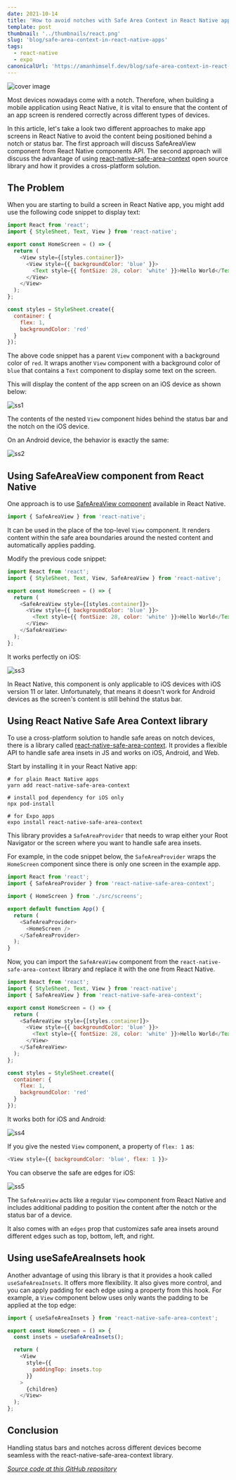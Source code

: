 ```yaml
---
date: 2021-10-14
title: 'How to avoid notches with Safe Area Context in React Native apps'
template: post
thumbnail: '../thumbnails/react.png'
slug: 'blog/safe-area-context-in-react-native-apps'
tags:
  - react-native
  - expo
canonicalUrl: 'https://amanhimself.dev/blog/safe-area-context-in-react-native-apps/'
---
```


![cover image](https://i.imgur.com/23BqZzO.png)

Most devices nowadays come with a notch. Therefore, when building a mobile application using React Native, it is vital to ensure that the content of an app screen is rendered correctly across different types of devices.

In this article, let's take a look two different approaches to make app screens in React Native to avoid the content being positioned behind a notch or status bar. The first approach will discuss SafeAreaView component from React Native components API. The second approach will discuss the advantage of using [react-native-safe-area-context](https://amanhimself.dev/blog/safe-area-context-in-react-native-apps/) open source library and how it provides a cross-platform solution.

## The Problem

When you are starting to build a screen in React Native app, you might add use the following code snippet to display text:

```js
import React from 'react';
import { StyleSheet, Text, View } from 'react-native';

export const HomeScreen = () => {
  return (
    <View style={[styles.container]}>
      <View style={{ backgroundColor: 'blue' }}>
        <Text style={{ fontSize: 28, color: 'white' }}>Hello World</Text>
      </View>
    </View>
  );
};

const styles = StyleSheet.create({
  container: {
    flex: 1,
    backgroundColor: 'red'
  }
});
```

The above code snippet has a parent `View` component with a background color of `red`. It wraps another `View` component with a background color of `blue` that contains a `Text` component to display some text on the screen.

This will display the content of the app screen on an iOS device as shown below:

![ss1](https://i.imgur.com/Qfizjpr.png)

The contents of the nested `View` component hides behind the status bar and the notch on the iOS device.

On an Android device, the behavior is exactly the same:

![ss2](https://i.imgur.com/RY1tEfz.png)

## Using SafeAreaView component from React Native

One approach is to use [SafeAreaView component](https://reactnative.dev/docs/safeareaview) available in React Native.

```js
import { SafeAreaView } from 'react-native';
```

It can be used in the place of the top-level `View` component. It renders content within the safe area boundaries around the nested content and automatically applies padding.

Modify the previous code snippet:

```js
import React from 'react';
import { StyleSheet, Text, View, SafeAreaView } from 'react-native';

export const HomeScreen = () => {
  return (
    <SafeAreaView style={[styles.container]}>
      <View style={{ backgroundColor: 'blue' }}>
        <Text style={{ fontSize: 28, color: 'white' }}>Hello World</Text>
      </View>
    </SafeAreaView>
  );
};
```

It works perfectly on iOS:

![ss3](https://i.imgur.com/Mve0Nhu.png)

In React Native, this component is only applicable to iOS devices with iOS version 11 or later. Unfortunately, that means it doesn't work for Android devices as the screen's content is still behind the status bar.

## Using React Native Safe Area Context library

To use a cross-platform solution to handle safe areas on notch devices, there is a library called [react-native-safe-area-context](https://github.com/th3rdwave/react-native-safe-area-context). It provides a flexible API to handle safe area insets in JS and works on iOS, Android, and Web.

Start by installing it in your React Native app:

```shell
# for plain React Native apps
yarn add react-native-safe-area-context

# install pod dependency for iOS only
npx pod-install

# for Expo apps
expo install react-native-safe-area-context
```

This library provides a `SafeAreaProvider` that needs to wrap either your Root Navigator or the screen where you want to handle safe area insets.

For example, in the code snippet below, the `SafeAreaProvider` wraps the `HomeScreen` component since there is only one screen in the example app.

```js
import React from 'react';
import { SafeAreaProvider } from 'react-native-safe-area-context';

import { HomeScreen } from './src/screens';

export default function App() {
  return (
    <SafeAreaProvider>
      <HomeScreen />
    </SafeAreaProvider>
  );
}
```

Now, you can import the `SafeAreaView` component from the `react-native-safe-area-context` library and replace it with the one from React Native.

```js
import React from 'react';
import { StyleSheet, Text, View } from 'react-native';
import { SafeAreaView } from 'react-native-safe-area-context';

export const HomeScreen = () => {
  return (
    <SafeAreaView style={[styles.container]}>
      <View style={{ backgroundColor: 'blue' }}>
        <Text style={{ fontSize: 28, color: 'white' }}>Hello World</Text>
      </View>
    </SafeAreaView>
  );
};

const styles = StyleSheet.create({
  container: {
    flex: 1,
    backgroundColor: 'red'
  }
});
```

It works both for iOS and Android:

![ss4](https://i.imgur.com/lfOTL3J.png)

If you give the nested `View` component, a property of `flex: 1` as:

```js
<View style={{ backgroundColor: 'blue', flex: 1 }}>
```

You can observe the safe are edges for iOS:

![ss5](https://i.imgur.com/86uwW7N.png)

The `SafeAreaView` acts like a regular `View` component from React Native and includes additional padding to position the content after the notch or the status bar of a device.

It also comes with an `edges` prop that customizes safe area insets around different edges such as top, bottom, left, and right.

## Using useSafeAreaInsets hook

Another advantage of using this library is that it provides a hook called `useSafeAreaInsets`. It offers more flexibility. It also gives more control, and you can apply padding for each edge using a property from this hook. For example, a `View` component below uses only wants the padding to be applied at the top edge:

```js
import { useSafeAreaInsets } from 'react-native-safe-area-context';

export const HomeScreen = () => {
  const insets = useSafeAreaInsets();

  return (
    <View
      style={{
        paddingTop: insets.top
      }}
    >
      {children}
    </View>
  );
};
```

## Conclusion

Handling status bars and notches across different devices become seamless with the react-native-safe-area-context library.

_[Source code at this GitHub repository](https://github.com/amandeepmittal/react-native-examples/tree/master/rnSplashAndIconExample)_
